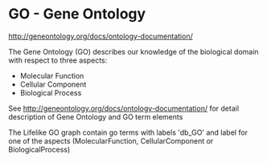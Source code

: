 # GO - Gene Ontology

http://geneontology.org/docs/ontology-documentation/

The Gene Ontology (GO) describes our knowledge of the biological domain with respect to three aspects:

- Molecular Function
- Cellular Component
- Biological Process

See http://geneontology.org/docs/ontology-documentation/ for detail description of Gene Ontology and GO term elements

The Lifelike GO graph contain go terms with labels 'db_GO' and label for one of the aspects
(MolecularFunction, CellularComponent or BiologicalProcess)
